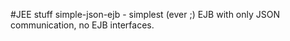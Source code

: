 #JEE stuff
simple-json-ejb - simplest (ever ;) EJB with only JSON communication, no EJB interfaces.
